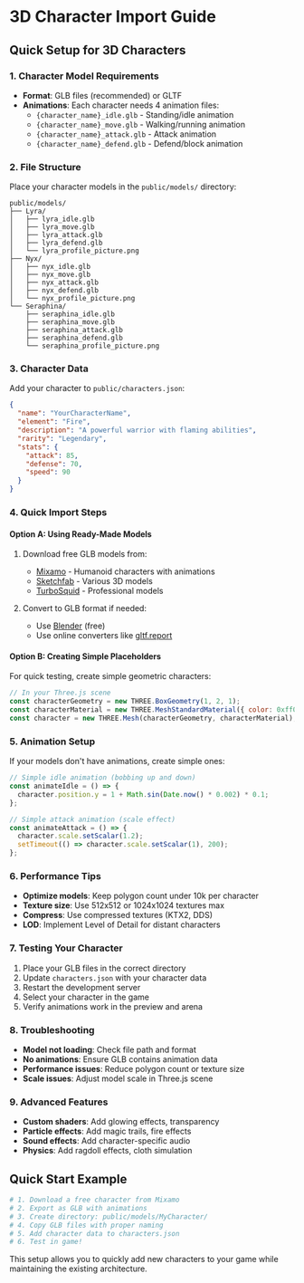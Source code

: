 # 3D Character Import Guide

## Quick Setup for 3D Characters

### 1. Character Model Requirements
- **Format**: GLB files (recommended) or GLTF
- **Animations**: Each character needs 4 animation files:
  - `{character_name}_idle.glb` - Standing/idle animation
  - `{character_name}_move.glb` - Walking/running animation
  - `{character_name}_attack.glb` - Attack animation
  - `{character_name}_defend.glb` - Defend/block animation

### 2. File Structure
Place your character models in the `public/models/` directory:
```
public/models/
├── Lyra/
│   ├── lyra_idle.glb
│   ├── lyra_move.glb
│   ├── lyra_attack.glb
│   ├── lyra_defend.glb
│   └── lyra_profile_picture.png
├── Nyx/
│   ├── nyx_idle.glb
│   ├── nyx_move.glb
│   ├── nyx_attack.glb
│   ├── nyx_defend.glb
│   └── nyx_profile_picture.png
└── Seraphina/
    ├── seraphina_idle.glb
    ├── seraphina_move.glb
    ├── seraphina_attack.glb
    ├── seraphina_defend.glb
    └── seraphina_profile_picture.png
```

### 3. Character Data
Add your character to `public/characters.json`:
```json
{
  "name": "YourCharacterName",
  "element": "Fire",
  "description": "A powerful warrior with flaming abilities",
  "rarity": "Legendary",
  "stats": {
    "attack": 85,
    "defense": 70,
    "speed": 90
  }
}
```

### 4. Quick Import Steps

#### Option A: Using Ready-Made Models
1. Download free GLB models from:
   - [Mixamo](https://www.mixamo.com/) - Humanoid characters with animations
   - [Sketchfab](https://sketchfab.com/) - Various 3D models
   - [TurboSquid](https://www.turbosquid.com/) - Professional models

2. Convert to GLB format if needed:
   - Use [Blender](https://www.blender.org/) (free)
   - Use online converters like [gltf.report](https://gltf.report/)

#### Option B: Creating Simple Placeholders
For quick testing, create simple geometric characters:

```javascript
// In your Three.js scene
const characterGeometry = new THREE.BoxGeometry(1, 2, 1);
const characterMaterial = new THREE.MeshStandardMaterial({ color: 0xff0000 });
const character = new THREE.Mesh(characterGeometry, characterMaterial);
```

### 5. Animation Setup
If your models don't have animations, create simple ones:

```javascript
// Simple idle animation (bobbing up and down)
const animateIdle = () => {
  character.position.y = 1 + Math.sin(Date.now() * 0.002) * 0.1;
};

// Simple attack animation (scale effect)
const animateAttack = () => {
  character.scale.setScalar(1.2);
  setTimeout(() => character.scale.setScalar(1), 200);
};
```

### 6. Performance Tips
- **Optimize models**: Keep polygon count under 10k per character
- **Texture size**: Use 512x512 or 1024x1024 textures max
- **Compress**: Use compressed textures (KTX2, DDS)
- **LOD**: Implement Level of Detail for distant characters

### 7. Testing Your Character
1. Place your GLB files in the correct directory
2. Update `characters.json` with your character data
3. Restart the development server
4. Select your character in the game
5. Verify animations work in the preview and arena

### 8. Troubleshooting
- **Model not loading**: Check file path and format
- **No animations**: Ensure GLB contains animation data
- **Performance issues**: Reduce polygon count or texture size
- **Scale issues**: Adjust model scale in Three.js scene

### 9. Advanced Features
- **Custom shaders**: Add glowing effects, transparency
- **Particle effects**: Add magic trails, fire effects
- **Sound effects**: Add character-specific audio
- **Physics**: Add ragdoll effects, cloth simulation

## Quick Start Example
```bash
# 1. Download a free character from Mixamo
# 2. Export as GLB with animations
# 3. Create directory: public/models/MyCharacter/
# 4. Copy GLB files with proper naming
# 5. Add character data to characters.json
# 6. Test in game!
```

This setup allows you to quickly add new characters to your game while maintaining the existing architecture. 